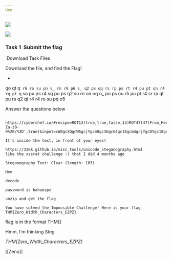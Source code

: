 ```yaml
---
‌‌‌‌‍﻿‌‌Hmm‌‌‌‌‍‬‌‍‌‌‌‌‍﻿‌﻿‌‌‌‌‍﻿‌﻿‌‌‌‌‍﻿‍﻿‌‌‌‌‍‬﻿﻿‌‌‌‌‍﻿‌‬‌‌‌‌‍‬‍‌‌‌‌‌‌‬‌‌‌‌‌‌‍‬‬‍‌‌‌‌‍﻿‌﻿‌‌‌‌‌‬‌‌‌‌‌‌‍‬‬‌‌‌‌‌‍‬‌‍‌‌‌‌‍‬‬‌‌‌‌‌‍‬‌‍‌‌‌‌‍‬‍‍‌‌‌‌‍﻿‬‬‌‌‌‌‍﻿‌‌‌‌‌‌‍﻿‬‬
---
```


![](https://i.imgur.com/WfZdDQK.png)

![](https://tryhackme-images.s3.amazonaws.com/room-icons/a79403d9956a39a6faedbf2f7e02d631.png)

### Task 1  Submit the flag

 Download Task Files

Download the file, and find the Flag!

-

qo qt q` r6 ro su pn s_ rn r6 p6 s_ q2 ps qq rs rp ps rt r4 pu pt qn r4 rq pt q` so pu ps r4 sq pu ps q2 su rn on oq o_ pu ps ou r5 pu pt r4 sr rp qt pu rs q2 qt r4 r4 ro su pq o5  

Answer the questions below

```

https://cyberchef.io/#recipe=ROT13(true,true,false,13)ROT47(47)From_Hex('Space')From_Base64('A-Za-z0-9%2B/%3D',true)&input=cW8gcXQgcWAgcjYgcm8gc3UgcG4gc18gcm4gcjYgcDYgc18gcTIgcHMgcXEgcnMgcnAgcHMgcnQgcjQgcHUgcHQgcW4gcjQgcnEgcHQgcWAgc28gcHUgcHMgcjQgc3EgcHUgcHMgcTIgc3Ugcm4gb24gb3Egb18gcHUgcHMgb3UgcjUgcHUgcHQgcjQgc3IgcnAgcXQgcHUgcnMgcTIgcXQgcjQgcjQgcm8gc3UgcHEgbzU

It's inside the text, in front of your eyes!

https://330k.github.io/misc_tools/unicode_steganography.html
like the xssrat challenge :) that I did 4 months ago

Steganography Text: Clear (length: 163)

‌‌‌‌‍﻿‌‌Hmm‌‌‌‌‍‬‌‍‌‌‌‌‍﻿‌﻿‌‌‌‌‍﻿‌﻿‌‌‌‌‍﻿‍﻿‌‌‌‌‍‬﻿﻿‌‌‌‌‍﻿‌‬‌‌‌‌‍‬‍‌‌‌‌‌‌‬‌‌‌‌‌‌‍‬‬‍‌‌‌‌‍﻿‌﻿‌‌‌‌‌‬‌‌‌‌‌‌‍‬‬‌‌‌‌‌‍‬‌‍‌‌‌‌‍‬‬‌‌‌‌‌‍‬‌‍‌‌‌‌‍‬‍‍‌‌‌‌‍﻿‬‬‌‌‌‌‍﻿‌‌‌‌‌‌‍﻿‬‬

decode

password is hahaezpz

unzip and get the flag

You have solved the Impossible Challenge! Here is your flag THM{Zero_Width_Characters_EZPZ}

```

flag is in the format THM{}

Hmm, I'm thinking Steg

*THM{Zero_Width_Characters_EZPZ}*


[[Zeno]]